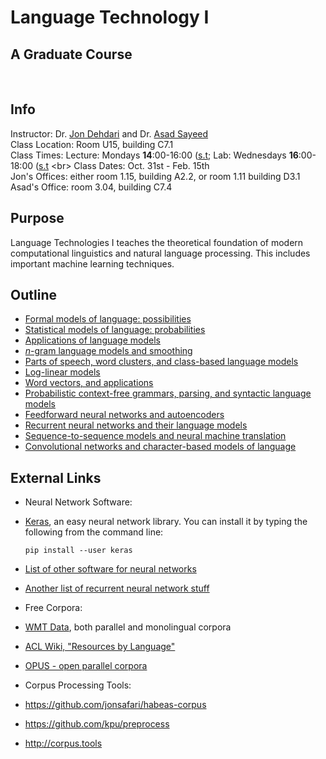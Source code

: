 # Language Technology I
## A Graduate Course

<br>

## Info
Instructor: Dr. [Jon Dehdari](http://jon.dehdari.org) and Dr. [Asad Sayeed](http://www.coli.uni-saarland.de/~asayeed) <br>
Class Location: Room U15, building C7.1 <br>
Class Times: Lecture: Mondays **14**:00-16:00 ([s.t](https://en.wikipedia.org/wiki/Academic_quarter_(class_timing)); Lab: Wednesdays **16**:00-18:00 ([s.t](https://en.wikipedia.org/wiki/Academic_quarter_(class_timing)) <br>
Class Dates: Oct. 31st - Feb. 15th <br>
Jon's Offices: either room 1.15, building A2.2, or room 1.11 building D3.1 <br>
Asad's Office: room 3.04, building C7.4


## Purpose
Language Technologies I teaches the theoretical foundation of modern computational linguistics and natural language processing.
This includes important machine learning techniques.


## Outline
- [Formal models of language: possibilities](slides/formal_models_of_language.pdf)
- [Statistical models of language: probabilities](slides/probabilities.pdf)
- [Applications of language models](slides/lm_applications.pdf)
- [*n*-gram language models and smoothing](slides/ngram_lms.pdf)
- [Parts of speech, word clusters, and class-based language models](slides/word_classes.pdf)
- [Log-linear models](slides/log-linear_models.pdf)
- [Word vectors, and applications](slides/word_vectors.pdf)
- [Probabilistic context-free grammars, parsing, and syntactic language models](slides/syntactic_lms.pdf)
- [Feedforward neural networks and autoencoders](slides/nnets_1.pdf)
- [Recurrent neural networks and their language models](slides/nnets_2.pdf)
- [Sequence-to-sequence models and neural machine translation](slides/seq2seq.pdf)
- [Convolutional networks and character-based models of language](slides/cnn.pdf)

## External Links
- Neural Network Software:
 - [Keras](http://keras.io), an easy neural network library.  You can install it by typing the following from the command line:

       pip install --user keras

 - [List of other software for neural networks](http://deeplearning.net/software_links)
 - [Another list of recurrent neural network stuff](https://github.com/kjw0612/awesome-rnn)
- Free Corpora:
 - [WMT Data](http://www.statmt.org/wmt16/translation-task.html#download), both parallel and monolingual corpora
 - [ACL Wiki, "Resources by Language"](http://aclweb.org/aclwiki/index.php?title=List_of_resources_by_language)
 - [OPUS - open parallel corpora](http://opus.lingfil.uu.se)
- Corpus Processing Tools:
 - https://github.com/jonsafari/habeas-corpus
 - https://github.com/kpu/preprocess
 - http://corpus.tools
